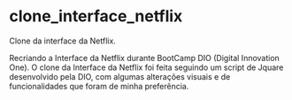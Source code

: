 # clone_interface_netflix
Clone da interface da Netflix.

Recriando a Interface da Netflix durante BootCamp DIO (Digital Innovation One). O clone da Interface da Netflix foi feita seguindo um script de Jquare desenvolvido pela DIO, com algumas alterações visuais e de funcionalidades que foram de minha preferência.
